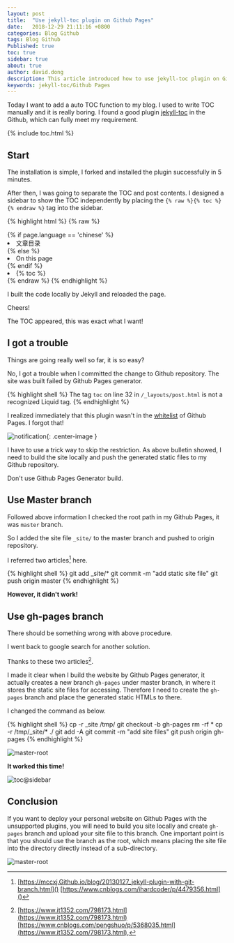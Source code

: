 ```yaml
---
layout: post
title:  "Use jekyll-toc plugin on Github Pages"
date:   2018-12-29 21:11:16 +0800
categories: Blog Github
tags: Blog Github
Published: true
toc: true
sidebar: true
about: true
author: david.dong
description: This article introduced how to use jekyll-toc plugin on Github Pages.
keywords: jekyll-toc/Github Pages
---
```

Today I want to add a auto TOC function to my blog. I used to write TOC manually and it is really boring. I found a good plugin [jekyll-toc](https://Github.com/toshimaru/jekyll-toc) in the Github, which can fully meet my requirement. 

{% include toc.html %}

## Start

The installation is simple, I forked and installed the plugin successfully in 5 minutes. 

After then, I was going to separate the TOC and post contents. I designed a sidebar to show the TOC independently by placing the `{% raw %}{% toc %}{% endraw %}` tag into the sidebar.

{% highlight html %}
{% raw %}
<!-- put sidebar! -->
<div class="post-index-container">
	{% if page.language == 'chinese' %}
		<li class = "post-index">文章目录</li>
	{% else %}
		<li class = "post-index">On this page</li>
	{% endif %}
		<li>{% toc %}</li>
</div>
{% endraw %}
{% endhighlight %}


I built the code locally by Jekyll and reloaded the page. 

Cheers! 

The TOC appeared, this was exact what I want!

## I got a trouble

Things are going really well so far, it is so easy?

No, I got a trouble when I committed the change to Github repository. The site was built failed by Github Pages generator. 

{% highlight shell %}
The tag `toc` on line 32 in `/_layouts/post.html` is not a recognized Liquid tag.
{% endhighlight %}

I realized immediately that this plugin wasn't in the [whitelist](https://pages.Github.com/versions/) of Github Pages. I forgot that!

![notification]({{site.cdn_baseurl}}/assets/image/blog-jekyll-toc-01.PNG){: .center-image }

I have to use a trick way to skip the restriction. As above bulletin showed, I need to build the site locally and push the generated static files to my Github repository.

<div class = "post-note-warning"> 
	<p>Don't use Github Pages Generator build.</p>
</div>


## Use Master branch

Followed above information I checked the root path in my Github Pages, it was `master` branch. 

So I added the site file `_site/` to the master branch and pushed to origin repository. 

I referred two articles[^1] here.

[^1]:[https://mccxj.Github.io/blog/20130127_jekyll-plugin-with-git-branch.html]() [https://www.cnblogs.com/ihardcoder/p/4479356.html]()

{% highlight shell %}
git add _site/*
git commit -m "add static site file"
git push origin master
{% endhighlight %}

**However, it didn't work!** 

## Use gh-pages branch

There should be something wrong with above procedure.

I went back to google search for another solution. 

Thanks to these two articles[^2]. 

[^2]:[https://www.it1352.com/798173.html](https://www.it1352.com/798173.html) [https://www.cnblogs.com/pengshuo/p/5368035.html](https://www.it1352.com/798173.html), 

I made it clear when I build the website by Github Pages generator, it actually creates a new branch `gh-pages` under master branch, in where it stores the static site files for accessing. Therefore I need to create the `gh-pages` branch and place the generated static HTMLs to there.

I changed the command as below.

{% highlight shell %}
cp -r _site /tmp/
git checkout -b gh-pages
rm -rf *
cp -r /tmp/_site/* ./
git add -A
git commit -m "add site files"
git push origin gh-pages
{% endhighlight %}

![master-root]({{site.cdn_baseurl}}/assets/image/blog-jekyll-toc-02.PNG)

**It worked this time!** 

![toc@sidebar]({{site.cdn_baseurl}}/assets/image/blog-jekyll-toc-04.PNG)

## Conclusion

If you want to deploy your personal website on Github Pages with the unsupported plugins, you will need to build you site locally and create `gh-pages` branch and upload your site file to this branch. One important point is that you should use the branch as the root, which means placing the site file into the directory directly instead of a sub-directory.

![master-root]({{site.cdn_baseurl}}/assets/image/blog-jekyll-toc-03.PNG)
